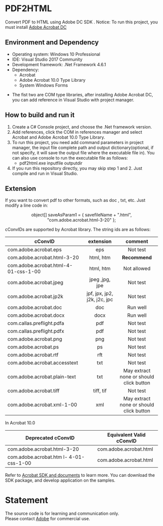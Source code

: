 # PDF2HTML
Convert PDF to HTML using Adobe DC SDK . 
Notice: To run this project, you must install [Adobe Acrobat DC](https://www.adobe.com/cn/downloads.html?promoid=RL89NGY7&mv=other)
## Environment and Dependency 
* Operating system: Windows 10 Professional
* IDE: Visual Studio 2017 Community
* Development framework: .Net Framework 4.6.1
* Dependency:  
    * Acrobat   
    * Adobe Acrobat 10.0 Type Library  
    * System Windows Forms  
- The fist two are COM type libraries, after installing Adobe Acrobat DC, you can add reference in Visual Studio with project manager.

## How to build and run it
1. Create a C# Console project, and choose the .Net framework version. 
2. Add references, click the COM in references manager and select Acrobat and Adobe Acrobat 10.0 Type Library.
3. To run this project, you need add command parameters in project manager, the input file  complete path and output dictionary(optional, if not specify, it will save the output file where the executable file in). You can also use console to run the executable file as follows:
    * pdf2html.exe inputfile outputdir
4. If you run this repository directly, you may skip step 1 and 2. Just compile and run in Visual Studio.

## Extension
If you want to convert pdf to other formats, such as doc , txt, etc. Just modify a line code in:  
<center>object[] saveAsParam1 = { savefileName + ".html", "com.adobe.acrobat.html-3-20" };</center>  


cConvIDs are supported by Acrobat library. The string ids are as follows:  

cConvID| extension | comment  
-|:-: |:-:
com.adobe.acrobat.eps                   | 	eps                             |Not test 
com.adobe.acrobat.html-3-20             |	html, htm                       |**Recommend**
com.adobe.acrobat.html-4-01-css-1-00    |	html, htm                       |Not allowed
com.adobe.acrobat.jpeg	                |   jpeg ,jpg, jpe                  |Not test
com.adobe.acrobat.jp2k                  |	jpf, jpx, jp2, j2k, j2c, jpc    |Not test
com.adobe.acrobat.doc 	                |   doc                             |Run well
com.adobe.acrobat.docx 	                |   docx                            |Run well
com.callas.preflight.pdfa	            |   pdf                             |Not test
com.callas.preflight.pdfx	            |   pdf                             |Not test
com.adobe.acrobat.png                   |	png                             |Not test
com.adobe.acrobat.ps                    |   ps                              |Not test
com.adobe.acrobat.rtf                   |	rft                             |Not test
com.adobe.acrobat.accesstext 	        |   txt                             |Not test
com.adobe.acrobat.plain-text	        |	txt                             |May extract none or should click button
com.adobe.acrobat.tiff	                |   tiff, tif                       |Not test
com.adobe.acrobat.xml-1-00 	            |   xml                             |May extract none or should click button

In Acrobat 10.0 

Deprecated cConvID | Equivalent Valid cConvID
-|-
com.adobe.acrobat.html-3-20 | com.adobe.acrobat.html
com.adobe.acrobat.htm l- 4-01-css-1-00 | com.adobe.acrobat.html

Refer to [Acrobat SDK and documents](https://www.adobe.com/devnet/acrobat/documentation.html) to learn more. You can download the SDK package, and develop application on the samples.

# Statement
The source code is for learning and communication only.   
Please contact [Adobe](https://www.adobe.com/cn/) for commercial use.



